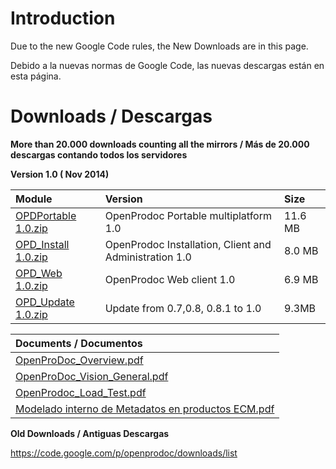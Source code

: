 # Introduction #

Due to the new Google Code rules, the New Downloads are in this page.

Debido a la nuevas normas de Google Code, las nuevas descargas están en esta página.

# Downloads / Descargas #

**More than 20.000 downloads counting all the mirrors / Más de 20.000 descargas contando todos los servidores**


**Version 1.0 ( Nov 2014)**

| Module | Version | Size|
|:-------|:--------|:----|
| [OPDPortable 1.0.zip](http://goo.gl/PNXqU7) | OpenProdoc Portable multiplatform 1.0| 11.6 MB |
| [OPD\_Install 1.0.zip](http://goo.gl/8Yl03j) | OpenProdoc Installation, Client and Administration 1.0| 8.0 MB |
| [OPD\_Web 1.0.zip](http://goo.gl/lw5a1Y) | OpenProdoc Web client 1.0| 6.9 MB |
| [OPD\_Update 1.0.zip](http://goo.gl/ncKK21) | Update from 0.7,0.8, 0.8.1 to  1.0| 9.3MB |

| Documents / Documentos |
|:-----------------------|
| [OpenProDoc\_Overview.pdf](http://goo.gl/ykFsUj) |
| [OpenProDoc\_Vision\_General.pdf](http://goo.gl/KFCNg9) |
| [OpenProdoc\_Load\_Test.pdf](http://goo.gl/ZyChAe) |
| [Modelado interno de Metadatos en productos ECM.pdf](http://goo.gl/GsAKSt) |

**Old Downloads / Antiguas Descargas**

https://code.google.com/p/openprodoc/downloads/list